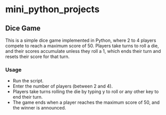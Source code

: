 # mini_python_projects

## Dice Game

This is a simple dice game implemented in Python, where 2 to 4 players compete to reach a maximum score of 50. Players take turns to roll a die, and their scores accumulate unless they roll a 1, which ends their turn and resets their score for that turn.

### Usage
<ul>
<li> Run the script. </li>
<li>Enter the number of players (between 2 and 4).</li>
<li>Players take turns rolling the die by typing y to roll or any other key to end their turn.</li>
<li>The game ends when a player reaches the maximum score of 50, and the winner is announced.</li>
</ul>
